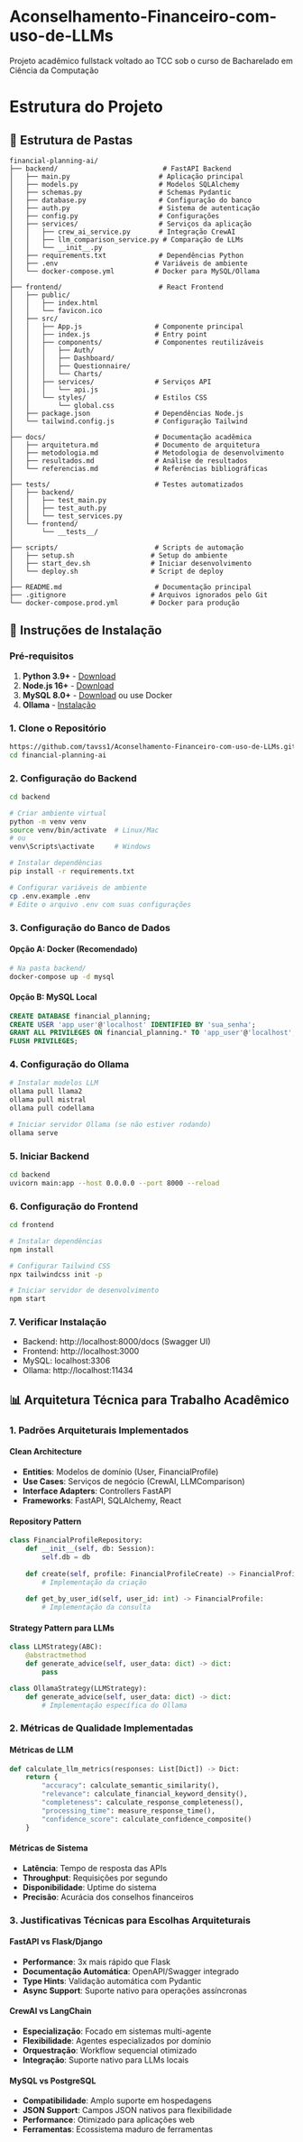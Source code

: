 # Aconselhamento-Financeiro-com-uso-de-LLMs
Projeto acadêmico fullstack voltado ao TCC sob o curso de Bacharelado em Ciência da Computação

# Estrutura do Projeto

## 📁 Estrutura de Pastas

```
financial-planning-ai/
├── backend/                          # FastAPI Backend
│   ├── main.py                      # Aplicação principal
│   ├── models.py                    # Modelos SQLAlchemy
│   ├── schemas.py                   # Schemas Pydantic
│   ├── database.py                  # Configuração do banco
│   ├── auth.py                      # Sistema de autenticação
│   ├── config.py                    # Configurações
│   ├── services/                    # Serviços da aplicação
│   │   ├── crew_ai_service.py       # Integração CrewAI
│   │   ├── llm_comparison_service.py # Comparação de LLMs
│   │   └── __init__.py
│   ├── requirements.txt             # Dependências Python
│   ├── .env                        # Variáveis de ambiente
│   └── docker-compose.yml          # Docker para MySQL/Ollama
│
├── frontend/                        # React Frontend
│   ├── public/
│   │   ├── index.html
│   │   └── favicon.ico
│   ├── src/
│   │   ├── App.js                  # Componente principal
│   │   ├── index.js                # Entry point
│   │   ├── components/             # Componentes reutilizáveis
│   │   │   ├── Auth/
│   │   │   ├── Dashboard/
│   │   │   ├── Questionnaire/
│   │   │   └── Charts/
│   │   ├── services/               # Serviços API
│   │   │   └── api.js
│   │   └── styles/                 # Estilos CSS
│   │       └── global.css
│   ├── package.json                # Dependências Node.js
│   └── tailwind.config.js          # Configuração Tailwind
│
├── docs/                           # Documentação acadêmica
│   ├── arquitetura.md              # Documento de arquitetura
│   ├── metodologia.md              # Metodologia de desenvolvimento
│   ├── resultados.md               # Análise de resultados
│   └── referencias.md              # Referências bibliográficas
│
├── tests/                          # Testes automatizados
│   ├── backend/
│   │   ├── test_main.py
│   │   ├── test_auth.py
│   │   └── test_services.py
│   └── frontend/
│       └── __tests__/
│
├── scripts/                        # Scripts de automação
│   ├── setup.sh                   # Setup do ambiente
│   ├── start_dev.sh               # Iniciar desenvolvimento
│   └── deploy.sh                  # Script de deploy
│
├── README.md                       # Documentação principal
├── .gitignore                     # Arquivos ignorados pelo Git
└── docker-compose.prod.yml        # Docker para produção
```

## 🚀 Instruções de Instalação

### Pré-requisitos

1. **Python 3.9+** - [Download](https://python.org)
2. **Node.js 16+** - [Download](https://nodejs.org)
3. **MySQL 8.0+** - [Download](https://mysql.com) ou use Docker
4. **Ollama** - [Instalação](https://ollama.ai)

### 1. Clone o Repositório

```bash
https://github.com/tavss1/Aconselhamento-Financeiro-com-uso-de-LLMs.git
cd financial-planning-ai
```

### 2. Configuração do Backend

```bash
cd backend

# Criar ambiente virtual
python -m venv venv
source venv/bin/activate  # Linux/Mac
# ou
venv\Scripts\activate     # Windows

# Instalar dependências
pip install -r requirements.txt

# Configurar variáveis de ambiente
cp .env.example .env
# Edite o arquivo .env com suas configurações
```

### 3. Configuração do Banco de Dados

#### Opção A: Docker (Recomendado)
```bash
# Na pasta backend/
docker-compose up -d mysql
```

#### Opção B: MySQL Local
```sql
CREATE DATABASE financial_planning;
CREATE USER 'app_user'@'localhost' IDENTIFIED BY 'sua_senha';
GRANT ALL PRIVILEGES ON financial_planning.* TO 'app_user'@'localhost';
FLUSH PRIVILEGES;
```

### 4. Configuração do Ollama

```bash
# Instalar modelos LLM
ollama pull llama2
ollama pull mistral
ollama pull codellama

# Iniciar servidor Ollama (se não estiver rodando)
ollama serve
```

### 5. Iniciar Backend

```bash
cd backend
uvicorn main:app --host 0.0.0.0 --port 8000 --reload
```

### 6. Configuração do Frontend

```bash
cd frontend

# Instalar dependências
npm install

# Configurar Tailwind CSS
npx tailwindcss init -p

# Iniciar servidor de desenvolvimento
npm start
```

### 7. Verificar Instalação

- Backend: http://localhost:8000/docs (Swagger UI)
- Frontend: http://localhost:3000
- MySQL: localhost:3306
- Ollama: http://localhost:11434

## 📊 Arquitetura Técnica para Trabalho Acadêmico

### 1. **Padrões Arquiteturais Implementados**

#### Clean Architecture
- **Entities**: Modelos de domínio (User, FinancialProfile)
- **Use Cases**: Serviços de negócio (CrewAI, LLMComparison)
- **Interface Adapters**: Controllers FastAPI
- **Frameworks**: FastAPI, SQLAlchemy, React

#### Repository Pattern
```python
class FinancialProfileRepository:
    def __init__(self, db: Session):
        self.db = db
    
    def create(self, profile: FinancialProfileCreate) -> FinancialProfile:
        # Implementação da criação
    
    def get_by_user_id(self, user_id: int) -> FinancialProfile:
        # Implementação da consulta
```

#### Strategy Pattern para LLMs
```python
class LLMStrategy(ABC):
    @abstractmethod
    def generate_advice(self, user_data: dict) -> dict:
        pass

class OllamaStrategy(LLMStrategy):
    def generate_advice(self, user_data: dict) -> dict:
        # Implementação específica do Ollama
```

### 2. **Métricas de Qualidade Implementadas**

#### Métricas de LLM
```python
def calculate_llm_metrics(responses: List[Dict]) -> Dict:
    return {
        "accuracy": calculate_semantic_similarity(),
        "relevance": calculate_financial_keyword_density(),
        "completeness": calculate_response_completeness(),
        "processing_time": measure_response_time(),
        "confidence_score": calculate_confidence_composite()
    }
```

#### Métricas de Sistema
- **Latência**: Tempo de resposta das APIs
- **Throughput**: Requisições por segundo
- **Disponibilidade**: Uptime do sistema
- **Precisão**: Acurácia dos conselhos financeiros

### 3. **Justificativas Técnicas para Escolhas Arquiteturais**

#### FastAPI vs Flask/Django
- **Performance**: 3x mais rápido que Flask
- **Documentação Automática**: OpenAPI/Swagger integrado
- **Type Hints**: Validação automática com Pydantic
- **Async Support**: Suporte nativo para operações assíncronas

#### CrewAI vs LangChain
- **Especialização**: Focado em sistemas multi-agente
- **Flexibilidade**: Agentes especializados por domínio
- **Orquestração**: Workflow sequencial otimizado
- **Integração**: Suporte nativo para LLMs locais

#### MySQL vs PostgreSQL
- **Compatibilidade**: Amplo suporte em hospedagens
- **JSON Support**: Campos JSON nativos para flexibilidade
- **Performance**: Otimizado para aplicações web
- **Ferramentas**: Ecossistema maduro de ferramentas
